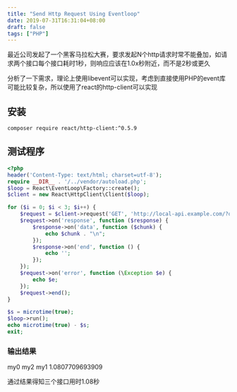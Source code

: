 ```yaml
---
title: "Send Http Request Using Eventloop"
date: 2019-07-31T16:31:04+08:00
draft: false
tags: ["PHP"]
---
```


最近公司发起了一个黑客马拉松大赛，要求发起N个http请求时常不能叠加，如请求两个接口每个接口耗时1秒，则响应应该在1.0x秒附近，而不是2秒或更久

分析了一下需求，理论上使用libevent可以实现，考虑到直接使用PHP的event库可能比较复杂，所以使用了react的http-client可以实现

## 安装

```shell
composer require react/http-client:^0.5.9
```

## 测试程序

```php
<?php
header('Content-Type: text/html; charset=utf-8');
require __DIR__ . '/../vendor/autoload.php';
$loop = React\EventLoop\Factory::create();
$client = new React\HttpClient\Client($loop);

for ($i = 0; $i < 3; $i++) {
    $request = $client->request('GET', 'http://local-api.example.com/?q=my' . $i);
    $request->on('response', function ($response) {
        $response->on('data', function ($chunk) {
            echo $chunk . "\n";
        });
        $response->on('end', function () {
            echo '';
        });
    });
    $request->on('error', function (\Exception $e) {
        echo $e;
    });
    $request->end();
}

$s = microtime(true);
$loop->run();
echo microtime(true) - $s;
exit;
```

### 输出结果
my0 my2 my1 1.0807709693909

通过结果得知三个接口用时1.08秒







